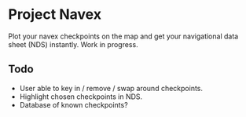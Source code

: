 # Project Navex

Plot your navex checkpoints on the map and get your navigational data sheet (NDS) instantly. Work in progress.

## Todo

* User able to key in / remove / swap around checkpoints.
* Highlight chosen checkpoints in NDS.
* Database of known checkpoints?
